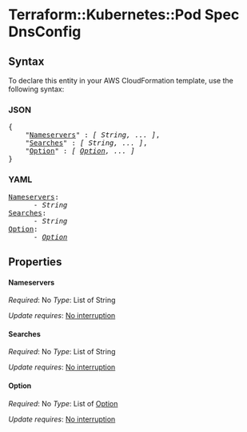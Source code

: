 # Terraform::Kubernetes::Pod Spec DnsConfig

## Syntax

To declare this entity in your AWS CloudFormation template, use the following syntax:

### JSON

<pre>
{
    "<a href="#nameservers" title="Nameservers">Nameservers</a>" : <i>[ String, ... ]</i>,
    "<a href="#searches" title="Searches">Searches</a>" : <i>[ String, ... ]</i>,
    "<a href="#option" title="Option">Option</a>" : <i>[ <a href="spec-dnsconfig-option.md">Option</a>, ... ]</i>
}
</pre>

### YAML

<pre>
<a href="#nameservers" title="Nameservers">Nameservers</a>: <i>
      - String</i>
<a href="#searches" title="Searches">Searches</a>: <i>
      - String</i>
<a href="#option" title="Option">Option</a>: <i>
      - <a href="spec-dnsconfig-option.md">Option</a></i>
</pre>

## Properties

#### Nameservers

_Required_: No
_Type_: List of String

_Update requires_: [No interruption](https://docs.aws.amazon.com/AWSCloudFormation/latest/UserGuide/using-cfn-updating-stacks-update-behaviors.html#update-no-interrupt)

#### Searches

_Required_: No
_Type_: List of String

_Update requires_: [No interruption](https://docs.aws.amazon.com/AWSCloudFormation/latest/UserGuide/using-cfn-updating-stacks-update-behaviors.html#update-no-interrupt)

#### Option

_Required_: No
_Type_: List of <a href="spec-dnsconfig-option.md">Option</a>

_Update requires_: [No interruption](https://docs.aws.amazon.com/AWSCloudFormation/latest/UserGuide/using-cfn-updating-stacks-update-behaviors.html#update-no-interrupt)

